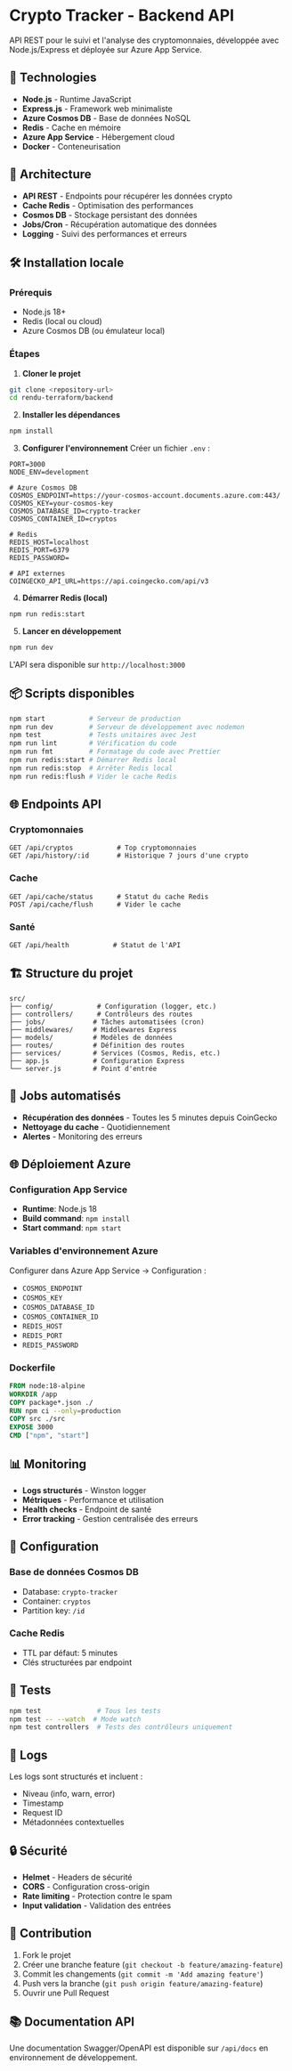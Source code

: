 # Crypto Tracker - Backend API

API REST pour le suivi et l'analyse des cryptomonnaies, développée avec Node.js/Express et déployée sur Azure App Service.

## 🚀 Technologies

- **Node.js** - Runtime JavaScript
- **Express.js** - Framework web minimaliste
- **Azure Cosmos DB** - Base de données NoSQL
- **Redis** - Cache en mémoire
- **Azure App Service** - Hébergement cloud
- **Docker** - Conteneurisation

## 📡 Architecture

- **API REST** - Endpoints pour récupérer les données crypto
- **Cache Redis** - Optimisation des performances
- **Cosmos DB** - Stockage persistant des données
- **Jobs/Cron** - Récupération automatique des données
- **Logging** - Suivi des performances et erreurs

## 🛠️ Installation locale

### Prérequis
- Node.js 18+
- Redis (local ou cloud)
- Azure Cosmos DB (ou émulateur local)

### Étapes

1. **Cloner le projet**
```bash
git clone <repository-url>
cd rendu-terraform/backend
```

2. **Installer les dépendances**
```bash
npm install
```

3. **Configurer l'environnement**
Créer un fichier `.env` :
```env
PORT=3000
NODE_ENV=development

# Azure Cosmos DB
COSMOS_ENDPOINT=https://your-cosmos-account.documents.azure.com:443/
COSMOS_KEY=your-cosmos-key
COSMOS_DATABASE_ID=crypto-tracker
COSMOS_CONTAINER_ID=cryptos

# Redis
REDIS_HOST=localhost
REDIS_PORT=6379
REDIS_PASSWORD=

# API externes
COINGECKO_API_URL=https://api.coingecko.com/api/v3
```

4. **Démarrer Redis (local)**
```bash
npm run redis:start
```

5. **Lancer en développement**
```bash
npm run dev
```

L'API sera disponible sur `http://localhost:3000`

## 📦 Scripts disponibles

```bash
npm start           # Serveur de production
npm run dev         # Serveur de développement avec nodemon
npm test            # Tests unitaires avec Jest
npm run lint        # Vérification du code
npm run fmt         # Formatage du code avec Prettier
npm run redis:start # Démarrer Redis local
npm run redis:stop  # Arrêter Redis local
npm run redis:flush # Vider le cache Redis
```

## 🌐 Endpoints API

### Cryptomonnaies
```
GET /api/cryptos           # Top cryptomonnaies
GET /api/history/:id       # Historique 7 jours d'une crypto
```

### Cache
```
GET /api/cache/status      # Statut du cache Redis
POST /api/cache/flush      # Vider le cache
```

### Santé
```
GET /api/health           # Statut de l'API
```

## 🏗️ Structure du projet

```
src/
├── config/           # Configuration (logger, etc.)
├── controllers/      # Contrôleurs des routes
├── jobs/            # Tâches automatisées (cron)
├── middlewares/     # Middlewares Express
├── models/          # Modèles de données
├── routes/          # Définition des routes
├── services/        # Services (Cosmos, Redis, etc.)
├── app.js           # Configuration Express
└── server.js        # Point d'entrée
```

## 🔄 Jobs automatisés

- **Récupération des données** - Toutes les 5 minutes depuis CoinGecko
- **Nettoyage du cache** - Quotidiennement
- **Alertes** - Monitoring des erreurs

## 🌐 Déploiement Azure

### Configuration App Service
- **Runtime**: Node.js 18
- **Build command**: `npm install`
- **Start command**: `npm start`

### Variables d'environnement Azure
Configurer dans Azure App Service → Configuration :
- `COSMOS_ENDPOINT`
- `COSMOS_KEY`
- `COSMOS_DATABASE_ID`
- `COSMOS_CONTAINER_ID`
- `REDIS_HOST`
- `REDIS_PORT`
- `REDIS_PASSWORD`

### Dockerfile
```dockerfile
FROM node:18-alpine
WORKDIR /app
COPY package*.json ./
RUN npm ci --only=production
COPY src ./src
EXPOSE 3000
CMD ["npm", "start"]
```

## 📊 Monitoring

- **Logs structurés** - Winston logger
- **Métriques** - Performance et utilisation
- **Health checks** - Endpoint de santé
- **Error tracking** - Gestion centralisée des erreurs

## 🔧 Configuration

### Base de données Cosmos DB
- Database: `crypto-tracker`
- Container: `cryptos`
- Partition key: `/id`

### Cache Redis
- TTL par défaut: 5 minutes
- Clés structurées par endpoint

## 🧪 Tests

```bash
npm test              # Tous les tests
npm test -- --watch  # Mode watch
npm test controllers  # Tests des contrôleurs uniquement
```

## 📝 Logs

Les logs sont structurés et incluent :
- Niveau (info, warn, error)
- Timestamp
- Request ID
- Métadonnées contextuelles

## 🔒 Sécurité

- **Helmet** - Headers de sécurité
- **CORS** - Configuration cross-origin
- **Rate limiting** - Protection contre le spam
- **Input validation** - Validation des entrées

## 🤝 Contribution

1. Fork le projet
2. Créer une branche feature (`git checkout -b feature/amazing-feature`)
3. Commit les changements (`git commit -m 'Add amazing feature'`)
4. Push vers la branche (`git push origin feature/amazing-feature`)
5. Ouvrir une Pull Request

## 📚 Documentation API

Une documentation Swagger/OpenAPI est disponible sur `/api/docs` en environnement de développement.
